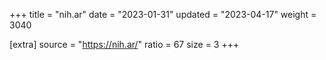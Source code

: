 +++
title = "nih.ar"
date = "2023-01-31"
updated = "2023-04-17"
weight = 3040

[extra]
source = "https://nih.ar/"
ratio = 67
size = 3
+++
